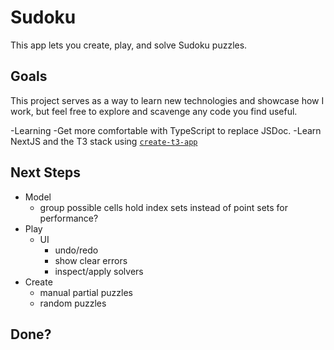 # Sudoku

This app lets you create, play, and solve Sudoku puzzles.


## Goals

This project serves as a way to learn new technologies and showcase how I work,
but feel free to explore and scavenge any code you find useful.

-Learning
  -Get more comfortable with TypeScript to replace JSDoc. 
  -Learn NextJS and the T3 stack using [`create-t3-app`](https://create.t3.gg/)


## Next Steps

- Model
  - group possible cells hold index sets instead of point sets for performance?
- Play
  - UI
    - undo/redo
    - show clear errors
    - inspect/apply solvers
- Create
  - manual partial puzzles
  - random puzzles

## Done?
